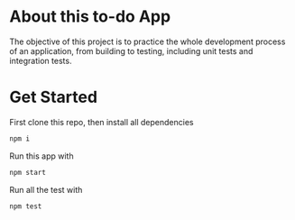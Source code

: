 # About this to-do App

The objective of this project is to practice the whole development process of an application, from building to testing, including unit tests and integration tests.

# Get Started
First clone this repo, then install all dependencies
```bash
npm i
```
Run this app with
```bash
npm start
```
Run all the test with
```bash
npm test
```






